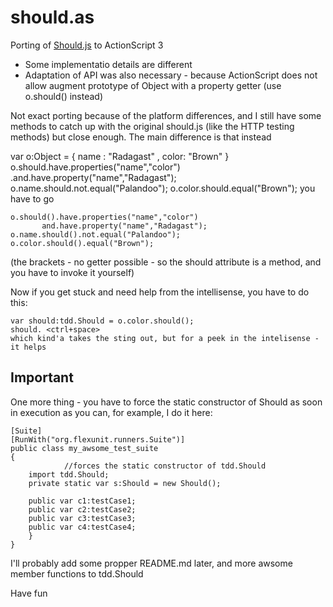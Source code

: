 should.as
=========

Porting of [Should.js](https://github.com/visionmedia/should.js)  to ActionScript 3

* Some implementatio details are different
* Adaptation of API was also necessary - because ActionScript does not allow augment prototype of Object with a property getter
  (use o.should() instead)


Not exact porting because of the platform differences, and I still have some methods to catch up with the original should.js (like the HTTP testing methods) but close enough. The main difference is that instead

var o:Object = 
    { name : "Radagast"
    , color: "Brown"
    }
o.should.have.properties("name","color")
    .and.have.property("name","Radagast");
o.name.should.not.equal("Palandoo");
o.color.should.equal("Brown");
you have to go

```
o.should().have.properties("name","color")
       and.have.property("name","Radagast");
o.name.should().not.equal("Palandoo");
o.color.should().equal("Brown");
```

(the brackets - no getter possible - so the should attribute is a method, and you have to invoke it yourself)

Now if you get stuck and need help from the intellisense, you have to do this:

```
var should:tdd.Should = o.color.should();
should. <ctrl+space>
which kind'a takes the sting out, but for a peek in the intelisense - it helps
```

Important
---------

One more thing - you have to force the static constructor of Should as soon in execution as you can, for example, I do it here:

```
[Suite]
[RunWith("org.flexunit.runners.Suite")]
public class my_awsome_test_suite
{
            //forces the static constructor of tdd.Should
    import tdd.Should;
    private static var s:Should = new Should(); 

    public var c1:testCase1;
    public var c2:testCase2;
    public var c3:testCase3;
    public var c4:testCase4;
    }
}
```    
    
I'll probably add some propper README.md later, and more awsome member functions to tdd.Should

Have fun

  

